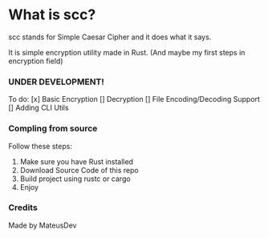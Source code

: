 # What is scc?

scc stands for Simple Caesar Cipher and it does what it says.

It is simple encryption utility made in Rust. (And maybe my first steps in encryption field)

### UNDER DEVELOPMENT!

To do:
[x] Basic Encryption
[] Decryption
[] File Encoding/Decoding Support
[] Adding CLI Utils

### Compling from source

Follow these steps:
1. Make sure you have Rust installed
2. Download Source Code of this repo
3. Build project using rustc or cargo
4. Enjoy

### Credits

Made by MateusDev
